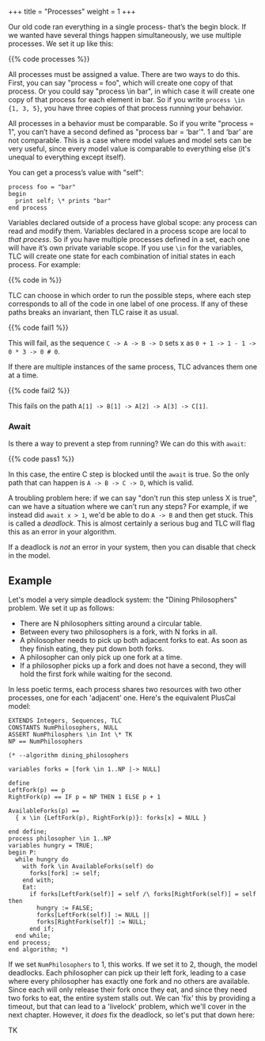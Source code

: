 +++
title = "Processes"
weight = 1
+++

Our old code ran everything in a single process- that’s the begin block. If we wanted have several things happen simultaneously, we use multiple processes. We set it up like this:

{{% code processes %}}

All processes must be assigned a value. There are two ways to do this. First, you can say "process = foo", which will create one copy of that process. Or you could say "process \in bar", in which case it will create one copy of that process for each element in bar. So if you write `process \in {1, 3, 5}`, you have three copies of that process running your behavior. 

All processes in a behavior must be comparable. So if you write "process = 1", you can’t have a second defined as "process bar = ‘bar’". 1 and ‘bar’ are not comparable. This is a case where model values and model sets can be very useful, since every model value is comparable to everything else (it's unequal to everything except itself).

You can get a process’s value with "self":

```tla
process foo = "bar"
begin
  print self; \* prints "bar"
end process
```

Variables declared outside of a process have global scope: any process can read and modify them. Variables declared in a process scope are local to _that process_. So if you have multiple processes defined in a set, each one will have it’s own private variable scope. If you use `\in` for the variables, TLC will create one state for each combination of initial states in each process. For example:

{{% code in %}}

TLC can choose in which order to run the possible steps, where each step corresponds to all of the code in one label of one process. If any of these paths breaks an invariant, then TLC raise it as usual.

{{% code fail1 %}}

This will fail, as the sequence `C -> A -> B -> D` sets x as `0 + 1 -> 1 - 1 -> 0 * 3 -> 0 # 0`.

If there are multiple instances of the same process, TLC advances them one at a time.

{{% code fail2 %}}

This fails on the path `A[1] -> B[1] -> A[2] -> A[3] -> C[1]`.

### Await

Is there a way to prevent a step from running? We can do this with `await`:

{{% code pass1 %}}

In this case, the entire C step is blocked until the `await` is true. So the only path that can happen is `A -> B -> C -> D`, which is valid.

A troubling problem here: if we can say "don’t run this step unless X is true", can we have a situation where we can’t run any steps? For example, if we instead did `await x > 1`, we'd be able to do `A -> B` and then get stuck. This is called a _deadlock_. This is almost certainly a serious bug and TLC will flag this as an error in your algorithm.

If a deadlock is _not_ an error in your system, then you can disable that check in the model.

## Example

Let's model a very simple deadlock system: the "Dining Philosophers" problem. We set it up as follows:

* There are N philosophers sitting around a circular table.
* Between every two philosophers is a fork, with N forks in all.
* A philosopher needs to pick up both adjacent forks to eat. As soon as they finish eating, they put down both forks.
* A philosopher can only pick up one fork at a time.
* If a philosopher picks up a fork and does not have a second, they will hold the first fork while waiting for the second.

In less poetic terms, each process shares two resources with two other processes, one for each 'adjacent' one. Here's the equivalent PlusCal model:

```tla
EXTENDS Integers, Sequences, TLC
CONSTANTS NumPhilosophers, NULL
ASSERT NumPhilosphers \in Int \* TK
NP == NumPhilosophers

(* --algorithm dining_philosophers

variables forks = [fork \in 1..NP |-> NULL]

define
LeftFork(p) == p
RightFork(p) == IF p = NP THEN 1 ELSE p + 1

AvailableForks(p) ==
  { x \in {LeftFork(p), RightFork(p)}: forks[x] = NULL }

end define;
process philosopher \in 1..NP
variables hungry = TRUE;
begin P:
  while hungry do
    with fork \in AvailableForks(self) do
      forks[fork] := self;
    end with;
    Eat:
      if forks[LeftFork(self)] = self /\ forks[RightFork(self)] = self then
        hungry := FALSE;
        forks[LeftFork(self)] := NULL ||
        forks[RightFork(self)] := NULL;
      end if;
  end while;
end process;
end algorithm; *)
```

If we set `NumPhilosophers` to 1, this works. If we set it to 2, though, the model deadlocks. Each philosopher can pick up their left fork, leading to a case where every philosopher has exactly one fork and no others are available. Since each will only release their fork once they eat, and since they need two forks to eat, the entire system stalls out. We can 'fix' this by providing a timeout, but that can lead to a 'livelock' problem, which we'll cover in the next chapter. However, it _does_ fix the deadlock, so let's put that down here:

TK